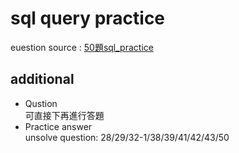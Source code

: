 # sql query practice
euestion source : [50題sql_practice](https://hackmd.io/@_7vFEnkKTve5g-aFhT8EvQ/Sy-H0QeWr "Title")

## additional 
* Qustion  
可直接下再進行答題
* Practice answer  
unsolve question:   28/29/32-1/38/39/41/42/43/50
